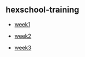 ## hexschool-training

- [week1](https://viviann927.github.io/hexschool-training/week1/week1-web-layout-training.html)

- [week2](https://viviann927.github.io/hexschool-training/week2/week2-web-layout-training.html)

- [week3](https://viviann927.github.io/hexschool-training/week3/week3-web-layout-training.html)
